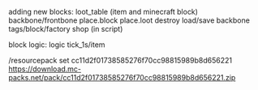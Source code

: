 adding new blocks:
loot_table (item and minecraft block)
backbone/frontbone
place.block
place.loot
destroy
load/save backbone
tags/block/factory
shop (in script)

block logic:
logic
tick_1s/item


/resourcepack set cc11d2f01738585276f70cc98815989b8d656221 https://download.mc-packs.net/pack/cc11d2f01738585276f70cc98815989b8d656221.zip